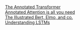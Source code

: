 [The Annotated Transformer](https://nlp.seas.harvard.edu/2018/04/03/attention.html)  
[Annotated Attention is all you need](https://colab.research.google.com/drive/1xQXSv6mtAOLXxEMi8RvaW8TW-7bvYBDF#scrollTo=aP_oq0kLUgRh)  
[The Illustrated Bert, Elmo, and co.](https://jalammar.github.io/illustrated-bert/)  
[Understanding LSTMs](https://colah.github.io/posts/2015-08-Understanding-LSTMs/)  
